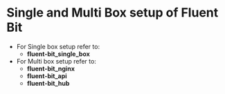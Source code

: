 # Single and Multi Box setup of Fluent Bit

- For Single box setup refer to: 
    - **fluent-bit_single_box**
- For Multi box setup refer to:
    - **fluent-bit_nginx**
    - **fluent-bit_api**
    - **fluent-bit_hub**
